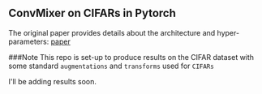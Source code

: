 ## ConvMixer on CIFARs in Pytorch

The original paper provides details about the architecture and hyper-parameters: [paper](https://openreview.net/forum?id=TVHS5Y4dNvM)

###Note
This repo is set-up to produce results on the CIFAR dataset with some standard `augmentations` and `transforms` used for `CIFARs`

I'll be adding results soon. 